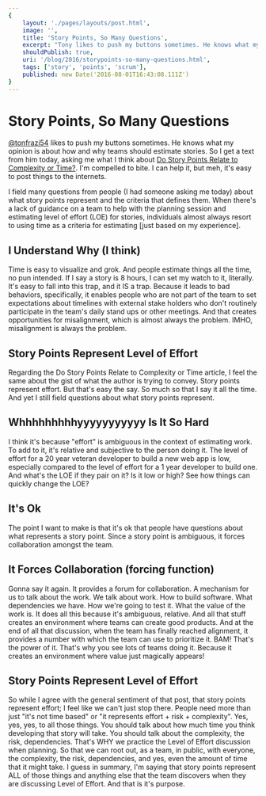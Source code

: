 ```yaml
---
{
    layout: './pages/layouts/post.html',
    image: '',
    title: 'Story Points, So Many Questions',
    excerpt: "Tony likes to push my buttons sometimes. He knows what my opinion is about how and why teams should estimate stories. So I get a text from him today, asking me what I think about Do Story Points Relate to Complexity or Time?. I'm compelled to bite. I can help it, but meh, it's easy to post things to the internets.",
    shouldPublish: true,
    uri: '/blog/2016/storypoints-so-many-questions.html',
    tags: ['story', 'points', 'scrum'],
    published: new Date('2016-08-01T16:43:08.111Z')
}
---
```


# Story Points, So Many Questions

[@tonfrazi54](https://twitter.com/tonfrazi54) likes to push my buttons sometimes. He knows what my opinion is about how and why teams should estimate stories. So I get a text from him today, asking me what I think about [Do Story Points Relate to Complexity or Time?](https://www.infoq.com/news/2010/07/story-points-complexity-effort). I'm compelled to bite. I can help it, but meh, it's easy to post things to the internets.

I field many questions from people (I had someone asking me today) about what story points represent and the criteria that defines them. When there's a lack of guidance on a team to help with the planning session and estimating level of effort (LOE) for stories, individuals almost always resort to using time as a criteria for estimating [just based on my experience].

## I Understand Why (I think)

Time is easy to visualize and grok. And people estimate things all the time, no pun intended. If I say a story is 8 hours, I can set my watch to it, literally. It's easy to fall into this trap, and it IS a trap. Because it leads to bad behaviors, specifically, it enables people who are not part of the team to set expectations about timelines with external stake holders who don't routinely participate in the team's daily stand ups or other meetings. And that creates opportunities for misalignment, which is almost always the problem. IMHO, misalignment is always the problem.

## Story Points Represent Level of Effort

Regarding the Do Story Points Relate to Complexity or Time article, I feel the same about the gist of what the author is trying to convey. Story points represent effort. But that's easy the say. So much so that I say it all the time. And yet I still field questions about what story points represent.

## Whhhhhhhhhyyyyyyyyyyy Is It So Hard

I think it's because "effort" is ambiguous in the context of estimating work. To add to it, it's relative and subjective to the person doing it. The level of effort for a 20 year veteran developer to build a new web app is low, especially compared to the level of effort for a 1 year developer to build one. And what's the LOE if they pair on it? Is it low or high? See how things can quickly change the LOE?

## It's Ok

The point I want to make is that it's ok that people have questions about what represents a story point. Since a story point is ambiguous, it forces collaboration amongst the team.

## It Forces Collaboration (forcing function)

Gonna say it again. It provides a forum for collaboration. A mechanism for us to talk about the work. We talk about work. How to build software. What dependencies we have. How we're going to test it. What the value of the work is. It does all this because it's ambiguous, relative. And all that stuff creates an environment where teams can create good products. And at the end of all that discussion, when the team has finally reached alignment, it provides a number with which the team can use to prioritize it. BAM! That's the power of it. That's why you see lots of teams doing it. Because it creates an environment where value just magically appears!

## Story Points Represent Level of Effort

So while I agree with the general sentiment of that post, that story points represent effort; I feel like we can't just stop there. People need more than just "it's not time based" or "it represents effort + risk + complexity". Yes, yes, yes, to all those things. You should talk about how much time you think developing that story will take. You should talk about the complexity, the risk, dependencies. That's WHY we practice the Level of Effort discussion when planning. So that we can root out, as a team, in public, with everyone, the complexity, the risk, dependencies, and yes, even the amount of time that it might take. I guess in summary, I'm saying that story points represent ALL of those things and anything else that the team discovers when they are discussing Level of Effort. And that is it's purpose.
